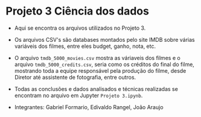 # Projeto 3 Ciência dos dados
* Aqui se encontra os arquivos utilizados no Projeto 3.

* Os arquivos CSV's são databases montados pelo site IMDB sobre várias variáveis dos filmes, entre eles budget, ganho, nota, etc.

* O arquivo `tmdb_5000_movies.csv` mostra as váriaveis dos filmes e o arquivo `tmdb_5000_credits.csv`, seria como os créditos do final do filme, mostrando toda a equipe responsável pela produção do filme, desde Diretor até assistente de fotografia, entre outros.

* Todas as conclusões e dados analisados e técnicas realizadas se encontram no arquivo em Jupyter `Projeto 3.ipynb`.

* Integrantes: Gabriel Formario, Edivaldo Rangel, João Araujo

  
